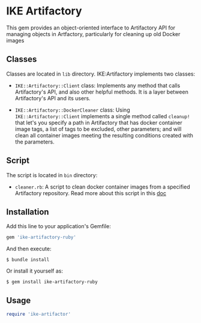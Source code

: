 # IKE Artifactory

This gem provides an object-oriented interface to Artifactory API for managing objects in Artfactory, 
particularly for cleaning up old Docker images

## Classes

Classes are located in `lib` directory. IKE:Artifactory implements two classes:

* `IKE::Artifactory::Client` class: Implements any method that calls Artifactory's API, and also other helpful methods.
  It is a layer between Artifactory's API and its users.
  
* `IKE::Artifactory::DockerCleaner` class: Using `IKE::Artifactory::Client` implements a single method called `cleanup!` 
  that let's you specify a path in Artifactory that has docker container image tags, a list of tags to be excluded, 
  other parameters; and will clean all container images meeting the resulting conditions created with the parameters.

## Script

The script is located in `bin` directory:

* `cleaner.rb`: A script to clean docker container images from a specified Artifactory repository. Read more about 
  this script in this [doc](README.cleaner.md)


## Installation

Add this line to your application's Gemfile:

```ruby
gem 'ike-artifactory-ruby'
```

And then execute:

    $ bundle install

Or install it yourself as:

    $ gem install ike-artifactory-ruby

## Usage

```ruby
require 'ike-artifactor'
```

